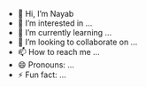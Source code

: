 - 👋 Hi, I’m Nayab
- 👀 I’m interested in ...
- 🌱 I’m currently learning ...
- 💞️ I’m looking to collaborate on ...
- 📫 How to reach me ...
- 😄 Pronouns: ...
- ⚡ Fun fact: ...

<!---
vinabi/vinabi is a ✨ special ✨ repository because its `README.md` (this file) appears on your GitHub profile.
You can click the Preview link to take a look at your changes.
--->
